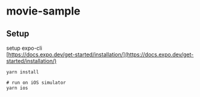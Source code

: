 # movie-sample

## Setup

setup expo-cli  
[https://docs.expo.dev/get-started/installation/](https://docs.expo.dev/get-started/installation/)

```
yarn install

# run on iOS simulator
yarn ios
```
